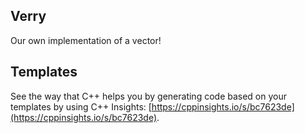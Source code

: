 ## Verry

Our own implementation of a vector!

## Templates

See the way that C++ helps you by generating code based on your templates by using C++ Insights: [https://cppinsights.io/s/bc7623de](https://cppinsights.io/s/bc7623de).
